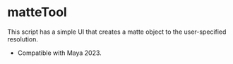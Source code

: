 # matteTool
This script has a simple UI that creates a matte object to the user-specified resolution.

+ Compatible with Maya 2023.
